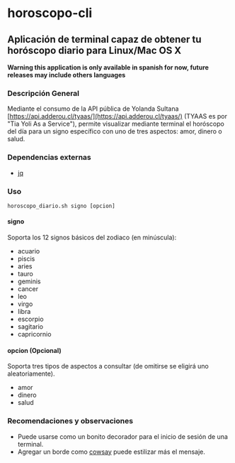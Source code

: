 # horoscopo-cli
## Aplicación de terminal capaz de obtener tu horóscopo diario para Linux/Mac OS X

**Warning this application is only available in spanish for now, future releases may include others languages**

### Descripción General
Mediante el consumo de la API pública de Yolanda Sultana [https://api.adderou.cl/tyaas/](https://api.adderou.cl/tyaas/) (TYAAS es por "Tia Yoli As a Service"), permite visualizar mediante terminal el horóscopo del día para un signo específico con uno de tres aspectos: amor, dinero o salud.

### Dependencias externas
- [jq](https://stedolan.github.io/jq/)

### Uso
`horoscopo_diario.sh signo [opcion]`

#### signo
Soporta los 12 signos básicos del zodiaco (en minúscula):
- acuario
- piscis
- aries
- tauro
- geminis
- cancer
- leo
- virgo
- libra
- escorpio
- sagitario
- capricornio

#### opcion (Opcional)
Soporta tres tipos de aspectos a consultar (de omitirse se eligirá uno aleatoriamente).
- amor
- dinero
- salud

### Recomendaciones y observaciones
- Puede usarse como un bonito decorador para el inicio de sesión de una terminal.
- Agregar un borde como [cowsay](https://en.wikipedia.org/wiki/Cowsay) puede estilizar más el mensaje.
